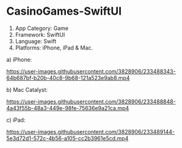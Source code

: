# CasinoGames-SwiftUI

1) App Category: Game
2) Framework: SwiftUI
3) Language: Swift
4) Platforms: iPhone, iPad & Mac.

a) iPhone:

https://user-images.githubusercontent.com/3828906/233488343-64b687bf-b20b-40c8-9b68-121a523e9ab8.mp4


b) Mac Catalyst:

https://user-images.githubusercontent.com/3828906/233488848-4a43f55b-48a3-449e-98fe-75636e9a21ca.mp4


c) iPad:

https://user-images.githubusercontent.com/3828906/233489144-5e3d72d1-572c-4b56-a105-cc2b3961e5cd.mp4
